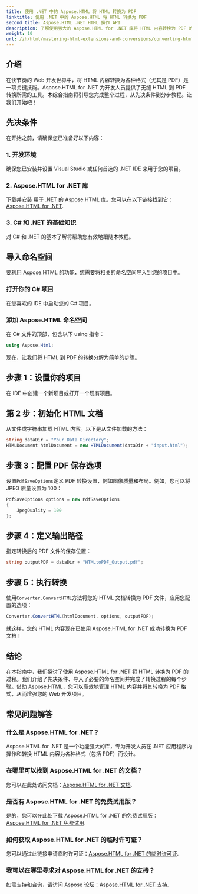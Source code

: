 ```yaml
---
title: 使用 .NET 中的 Aspose.HTML 将 HTML 转换为 PDF
linktitle: 使用 .NET 中的 Aspose.HTML 将 HTML 转换为 PDF
second_title: Aspose.HTML .NET HTML 操作 API
description: 了解使用强大的 Aspose.HTML for .NET 库将 HTML 内容转换为 PDF 的全面过程。本指南为开发人员提供了清晰的说明。
weight: 10
url: /zh/html/mastering-html-extensions-and-conversions/converting-html-to-pdf/
---
```

## 介绍

在快节奏的 Web 开发世界中，将 HTML 内容转换为各种格式（尤其是 PDF）是一项关键技能。Aspose.HTML for .NET 为开发人员提供了无缝 HTML 到 PDF 转换所需的工具。本综合指南将引导您完成整个过程，从先决条件到分步教程。让我们开始吧！

## 先决条件

在开始之前，请确保您已准备好以下内容：

### 1. 开发环境
确保您已安装并设置 Visual Studio 或任何首选的 .NET IDE 来用于您的项目。

### 2. Aspose.HTML for .NET 库
下载并安装 用于 .NET 的 Aspose.HTML 库。您可以在以下链接找到它：[Aspose.HTML for .NET](https://releases.aspose.com/html/net/).

### 3. C# 和 .NET 的基础知识
对 C# 和 .NET 的基本了解将帮助您有效地跟随本教程。

## 导入命名空间

要利用 Aspose.HTML 的功能，您需要将相关的命名空间导入到您的项目中。

### 打开你的 C# 项目
在您喜欢的 IDE 中启动您的 C# 项目。

### 添加 Aspose.HTML 命名空间
在 C# 文件的顶部，包含以下 using 指令：

```csharp
using Aspose.Html;
```

现在，让我们将 HTML 到 PDF 的转换分解为简单的步骤。

## 步骤 1：设置你的项目
在 IDE 中创建一个新项目或打开一个现有项目。

## 第 2 步：初始化 HTML 文档
从文件或字符串加载 HTML 内容。以下是从文件加载的方法：

```csharp
string dataDir = "Your Data Directory";
HTMLDocument htmlDocument = new HTMLDocument(dataDir + "input.html");
```

## 步骤 3：配置 PDF 保存选项
设置`PdfSaveOptions`定义 PDF 转换设置，例如图像质量和布局。例如，您可以将 JPEG 质量设置为 100：

```csharp
PdfSaveOptions options = new PdfSaveOptions
{
    JpegQuality = 100
};
```

## 步骤 4：定义输出路径
指定转换后的 PDF 文件的保存位置：

```csharp
string outputPDF = dataDir + "HTMLtoPDF_Output.pdf";
```

## 步骤 5：执行转换
使用`Converter.ConvertHTML`方法将您的 HTML 文档转换为 PDF 文件，应用您配置的选项：

```csharp
Converter.ConvertHTML(htmlDocument, options, outputPDF);
```

就这样，您的 HTML 内容现在已使用 Aspose.HTML for .NET 成功转换为 PDF 文档！

## 结论

在本指南中，我们探讨了使用 Aspose.HTML for .NET 将 HTML 转换为 PDF 的过程。我们介绍了先决条件、导入了必要的命名空间并完成了转换过程的每个步骤。借助 Aspose.HTML，您可以高效地管理 HTML 内容并将其转换为 PDF 格式，从而增强您的 Web 开发项目。

## 常见问题解答

### 什么是 Aspose.HTML for .NET？
Aspose.HTML for .NET 是一个功能强大的库，专为开发人员在 .NET 应用程序内操作和转换 HTML 内容为各种格式（包括 PDF）而设计。

### 在哪里可以找到 Aspose.HTML for .NET 的文档？
您可以在此处访问文档：[Aspose.HTML for .NET 文档](https://reference.aspose.com/html/net/).

### 是否有 Aspose.HTML for .NET 的免费试用版？
是的，您可以在此处下载 Aspose.HTML for .NET 的免费试用版：[Aspose.HTML for .NET 免费试用](https://releases.aspose.com/).

### 如何获取 Aspose.HTML for .NET 的临时许可证？
您可以通过此链接申请临时许可证：[Aspose.HTML for .NET 的临时许可证](https://purchase.conholdate.com/temporary-license/).

### 我可以在哪里寻求对 Aspose.HTML for .NET 的支持？
如需支持和咨询，请访问 Aspose 论坛：[Aspose.HTML for .NET 支持](https://forum.aspose.com/).